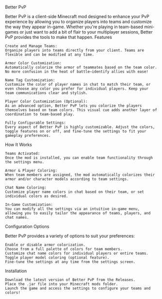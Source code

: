 Better PvP

Better PvP is a client-side Minecraft mod designed to enhance your PvP experience by allowing you to organize players into teams and customize the way they appear in-game. Whether you're playing in team-based mini-games or just want to add a bit of flair to your multiplayer sessions, Better PvP provides the tools to make that happen.
Features

    Create and Manage Teams:
    Organize players into teams directly from your client. Teams are flexible and can be modified at any time.

    Armor Color Customization:
    Automatically colorize the armor of teammates based on the team color. No more confusion in the heat of battle—identify allies with ease!

    Name Tag Customization:
    Customize the color of player names in chat to match their team, or even choose any color you prefer for individual players. Keep your team communications clear and stylish.

    Player Color Customization (Optional):
    As an advanced option, Better PvP lets you colorize the players themselves based on team colors. This visual cue adds another layer of coordination to team-based play.

    Fully Configurable Settings:
    Every aspect of Better PvP is highly customizable. Adjust the colors, toggle features on or off, and fine-tune the settings to fit your gameplay preferences.

How It Works

    Teams Activated:
    Once the mod is installed, you can enable team functionality through the settings menu.

    Armor & Player Coloring:
    When team members are assigned, the mod automatically colorizes their armor and/or character models according to team settings.

    Chat Name Coloring:
    Customize player name colors in chat based on their team, or set individual colors as desired.

    In-Game Customization:
    You can modify all the settings via an intuitive in-game menu, allowing you to easily tailor the appearance of teams, players, and chat names.

Configuration Options

Better PvP provides a variety of options to suit your preferences:

    Enable or disable armor colorization.
    Choose from a full palette of colors for team members.
    Customize chat name colors for individual players or entire teams.
    Toggle player model coloring (optional feature).
    Fine-tune the settings at any time from the settings screen.

Installation

    Download the latest version of Better PvP from the Releases.
    Place the .jar file into your Minecraft mods folder.
    Launch the game and access the settings to configure your teams and colors!
